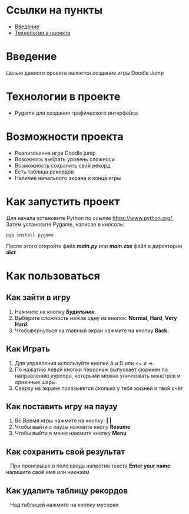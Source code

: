# Ссылки на пункты

* [Введение](#qwe)
* [Технологии в проекте](#Технологии-в-проекте)

# Введение <a id="qwe"></a>

Целью данного проекта является создание игры Doodle Jump

# Технологии в проекте

- Pygame для создания графического интерфейса

# Возможности проекта

* Реализованна игра Doodle jump
* Возожнось выбрать уровень сложноси
* Возможность сохранить свой рекорд
* Есть таблица рекордов
* Наличие начального экрана и конца игры

# Как запустить проект

Для начала установите Python по ссылке <https://www.python.org/>,  
Затем установите Pygame, написав в кносоль:

```
pyp install pygame
```

После этого откройте файл ___main.py___ или ___main.exe___ файл в директории ___dict___

# Как пользоваться

## Как зайти в игру ##

1. Нажмите на кнопку ___Будильник___.
2. Выберите сложность нажав одну из кнопок: __Normal__, __Hard__, __Very Hard__.
3. Чтобывернуться на главный экран нажмите на кнопку __Back__.

## Как Играть ##

1. Для управления используйте кнопки A и D или <= и =>.
2. По нажатию левой кнопки персонаж выпускает сюрикен по направлению курсора, которыми можно уничтожать монстров и
   орненные шары.
3. Сверху на экране показывется сколько у тебя жизней и твой счёт

## Как поставить игру на паузу ##

1. Во Время игры нажмите на кнопку: __| |__
2. Чтобы выйти с паузы нажмите кнопу __Resume__
3. Чтобы выйти в меню нажмите кнопку __Menu__

## Как сохранить свой результат ##

&ensp; При проигрыше в поле ввода напротив текста __Enter your name__ напишите своё имя или никнэйм

## Как удалить таблицу рекордов ##

&ensp; Над таблицей нажмите на кнопку мусорки